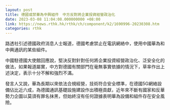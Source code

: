 ```yaml
---
layout: post
title: 德國或禁華為中興組件　中方反對將企業投資經營政治化
date: 2023-03-08 11:04:08.000000000 +08:00
link: https://news.rthk.hk/rthk/ch/component/k2/1690996-20230308.htm
categories: rthk
---
```


路透社引述德國政府消息人士報道，德國考慮禁止在電訊網絡中，使用中國華為和中興通訊的某些組件。

中國駐德國大使館回應說，堅決反對針對任何將企業投資經營政治化、泛安全化的做法，如果報道屬實，中方對德國有關部門在毫無事實依據的情況下，草率作出上述決定，表示十分不解和強烈不滿。

發言人又說，華為長期以來依法合規經營，技術符合安全標準，在德國5G網絡設備佔比近六成，為德國通訊基礎設施建設作出積極貢獻，近年來不斷有國家和反華勢力企圖以莫須有罪名抹黑，但始終沒有任何證據表明華為設備和組件存在安全風險。
